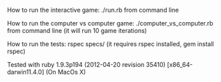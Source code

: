 How to run the interactive game: 
./run.rb from command line

How to run the computer vs computer game: 
./computer_vs_computer.rb from command line
(it will run 10 game iterations)

How to run the tests:
rspec specs/ 
(it requires rspec installed, gem install rspec)

Tested with ruby 1.9.3p194 (2012-04-20 revision 35410) [x86_64-darwin11.4.0] (On MacOs X)